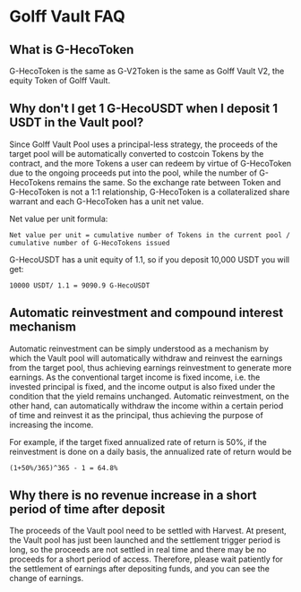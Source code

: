 # Golff Vault FAQ

## What is G-HecoToken

G-HecoToken is the same as G-V2Token is the same as Golff Vault V2, the equity Token of Golff Vault.

## Why don't I get 1 G-HecoUSDT when I deposit 1 USDT in the Vault pool?

Since Golff Vault Pool uses a principal-less strategy, the proceeds of the target pool will be automatically converted to costcoin Tokens by the contract, and the more Tokens a user can redeem by virtue of G-HecoToken due to the ongoing proceeds put into the pool, while the number of G-HecoTokens remains the same. So the exchange rate between Token and G-HecoToken is not a 1:1 relationship, G-HecoToken is a collateralized share warrant and each G-HecoToken has a unit net value.

Net value per unit formula: 
```
Net value per unit = cumulative number of Tokens in the current pool / cumulative number of G-HecoTokens issued
```
G-HecoUSDT has a unit equity of 1.1, so if you deposit 10,000 USDT you will get: 
```
10000 USDT/ 1.1 = 9090.9 G-HecoUSDT
```


## Automatic reinvestment and compound interest mechanism

Automatic reinvestment can be simply understood as a mechanism by which the Vault pool will automatically withdraw and reinvest the earnings from the target pool, thus achieving earnings reinvestment to generate more earnings. As the conventional target income is fixed income, i.e. the invested principal is fixed, and the income output is also fixed under the condition that the yield remains unchanged. Automatic reinvestment, on the other hand, can automatically withdraw the income within a certain period of time and reinvest it as the principal, thus achieving the purpose of increasing the income.

For example, if the target fixed annualized rate of return is 50%, if the reinvestment is done on a daily basis, the annualized rate of return would be
```
(1+50%/365)^365 - 1 = 64.8%
```

## Why there is no revenue increase in a short period of time after deposit

The proceeds of the Vault pool need to be settled with Harvest. At present, the Vault pool has just been launched and the settlement trigger period is long, so the proceeds are not settled in real time and there may be no proceeds for a short period of access. Therefore, please wait patiently for the settlement of earnings after depositing funds, and you can see the change of earnings.